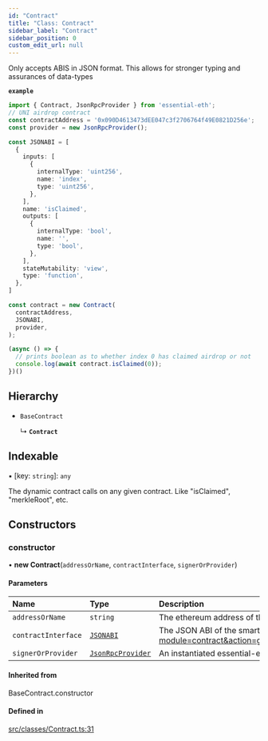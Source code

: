 ```yaml
---
id: "Contract"
title: "Class: Contract"
sidebar_label: "Contract"
sidebar_position: 0
custom_edit_url: null
---
```


Only accepts ABIS in JSON format. This allows for stronger typing and assurances of data-types

**`example`**
```typescript
import { Contract, JsonRpcProvider } from 'essential-eth';
// UNI airdrop contract
const contractAddress = '0x090D4613473dEE047c3f2706764f49E0821D256e';
const provider = new JsonRpcProvider();

const JSONABI = [
  {
    inputs: [
      {
        internalType: 'uint256',
        name: 'index',
        type: 'uint256',
      },
    ],
    name: 'isClaimed',
    outputs: [
      {
        internalType: 'bool',
        name: '',
        type: 'bool',
      },
    ],
    stateMutability: 'view',
    type: 'function',
  },
]

const contract = new Contract(
  contractAddress,
  JSONABI,
  provider,
);

(async () => {
  // prints boolean as to whether index 0 has claimed airdrop or not
  console.log(await contract.isClaimed(0));
})()

```

## Hierarchy

- `BaseContract`

  ↳ **`Contract`**

## Indexable

▪ [key: `string`]: `any`

The dynamic contract calls on any given contract. Like "isClaimed", "merkleRoot", etc.

## Constructors

### constructor

• **new Contract**(`addressOrName`, `contractInterface`, `signerOrProvider`)

#### Parameters

| Name | Type | Description |
| :------ | :------ | :------ |
| `addressOrName` | `string` | The ethereum address of the smart-contract |
| `contractInterface` | [`JSONABI`](../modules.md#jsonabi) | The JSON ABI of the smart-contract (like http://api.etherscan.io/api?module=contract&action=getabi&address=0x090d4613473dee047c3f2706764f49e0821d256e&format=raw) |
| `signerOrProvider` | [`JsonRpcProvider`](JsonRpcProvider.md) | An instantiated essential-eth provider |

#### Inherited from

BaseContract.constructor

#### Defined in

[src/classes/Contract.ts:31](https://github.com/Earnifi/essential-eth/blob/94802f1/src/classes/Contract.ts#L31)
